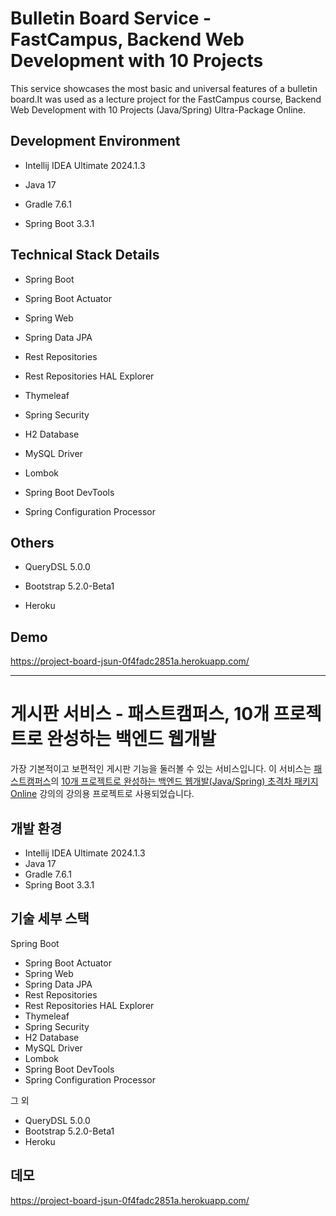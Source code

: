  # Bulletin Board Service - FastCampus, Backend Web Development with 10 Projects

This service showcases the most basic and universal features of a bulletin board.It was used as a lecture project for the FastCampus course, Backend Web Development with 10 Projects (Java/Spring) Ultra-Package Online.

## Development Environment

* Intellij IDEA Ultimate 2024.1.3

* Java 17

* Gradle 7.6.1

* Spring Boot 3.3.1

## Technical Stack Details

* Spring Boot

* Spring Boot Actuator

* Spring Web

* Spring Data JPA

* Rest Repositories

* Rest Repositories HAL Explorer

* Thymeleaf

* Spring Security

* H2 Database

* MySQL Driver

* Lombok

* Spring Boot DevTools

* Spring Configuration Processor

## Others

* QueryDSL 5.0.0

* Bootstrap 5.2.0-Beta1

* Heroku

## Demo

https://project-board-jsun-0f4fadc2851a.herokuapp.com/

---

 
# 게시판 서비스 - 패스트캠퍼스, 10개 프로젝트로 완성하는 백엔드 웹개발

가장 기본적이고 보편적인 게시판 기능을 둘러볼 수 있는 서비스입니다. 
이 서비스는 [패스트캠퍼스](https://fastcampus.co.kr/)의 [10개 프로젝트로 완성하는 백엔드 웹개발(Java/Spring) 초격차 패키지 Online](https://fastcampus.co.kr/dev_online_befinal) 강의의 강의용 프로젝트로 사용되었습니다.

## 개발 환경

* Intellij IDEA Ultimate 2024.1.3
* Java 17
* Gradle 7.6.1
* Spring Boot 3.3.1

## 기술 세부 스택

Spring Boot

* Spring Boot Actuator
* Spring Web
* Spring Data JPA
* Rest Repositories
* Rest Repositories HAL Explorer
* Thymeleaf
* Spring Security
* H2 Database
* MySQL Driver
* Lombok
* Spring Boot DevTools
* Spring Configuration Processor

그 외

* QueryDSL 5.0.0
* Bootstrap 5.2.0-Beta1
* Heroku

## 데모
https://project-board-jsun-0f4fadc2851a.herokuapp.com/
